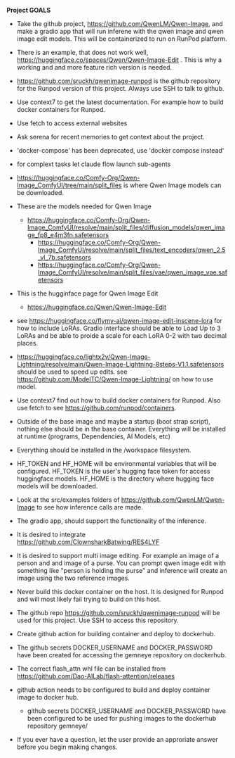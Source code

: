 ﻿**Project GOALS**

  - Take the github project, https://github.com/QwenLM/Qwen-Image, and
    make a gradio app that will run inferene with the qwen image and
    qwen image edit models.  This will be containerized to run on RunPod
    platform.
  - There is an example, that does not work well,
    https://huggingface.co/spaces/Qwen/Qwen-Image-Edit .  This is
    why a working and and more feature rich version is needed.
  - https://github.com/sruckh/qwenimage-runpod is the github repository for the Runpod version of this project.  Always use SSH to talk to github.
  - Use context7 to get the latest documentation.  For example how to build docker containers for Runpod.
  - Use fetch to access external websites
  - Ask serena for recent memories to get context about the project.
  - 'docker-compose' has been deprecated, use 'docker compose instead'
  - for complext tasks let claude flow launch sub-agents
  - https://huggingface.co/Comfy-Org/Qwen-Image_ComfyUI/tree/main/split_files is where Qwen Image models can be downloaded.  
  - These are the models needed for Qwen Image
    - https://huggingface.co/Comfy-Org/Qwen-Image_ComfyUI/resolve/main/split_files/diffusion_models/qwen_image_fp8_e4m3fn.safetensors
	  - https://huggingface.co/Comfy-Org/Qwen-Image_ComfyUI/resolve/main/split_files/text_encoders/qwen_2.5_vl_7b.safetensors
	  - https://huggingface.co/Comfy-Org/Qwen-Image_ComfyUI/resolve/main/split_files/vae/qwen_image_vae.safetensors
  - This is the hugginface page for Qwen Image Edit
    - https://huggingface.co/Qwen/Qwen-Image-Edit

  - see https://huggingface.co/flymy-ai/qwen-image-edit-inscene-lora for how to include LoRAs.  Gradio interface should be able to Load Up to 3 LoRAs and be able to proide a scale for each LoRA 0-2 with two decimal places.
  - https://huggingface.co/lightx2v/Qwen-Image-Lightning/resolve/main/Qwen-Image-Lightning-8steps-V1.1.safetensors should be used to speed up edits.  see https://github.com/ModelTC/Qwen-Image-Lightning/ on how to use model.
  - Use context7 find out how to build docker containers for Runpod.  Also use fetch to see https://github.com/runpod/containers.
  - Outside of the base image and maybe a startup (boot strap script), nothing else should be in the base container.  Everything will be installed at runtime (programs, Dependencies, AI Models, etc)
  - Everything should be installed in the /workspace filesystem.
  - HF_TOKEN and HF_HOME will be environmental variables that will be configured.  HF_TOKEN is the user's hugging face token for access huggingface models.  HF_HOME is the directory where hugging face models will be downloaded.
  - Look at the src/examples folders of https://github.com/QwenLM/Qwen-Image to see how inference calls are made.
  - The gradio app, should support the functionality of the inference.
  - It is desired to integrate https://github.com/ClownsharkBatwing/RES4LYF
  - It is desired to support multi image editing.  For example an image of a person and and image of a purse.  You can prompt qwen image edit with something like "person is holding the purse" and inference will create an image using the two reference images.
  - Never build this docker container on the host.  It is designed for Runpod and will most likely fail trying to build on this host.
  - The github repo https://github.com/sruckh/qwenimage-runpod will be used for this project.  Use SSH to access this repository.
  - Create github action for building container and deploy to dockerhub.
  - The github secrets DOCKER_USERNAME and DOCKER_PASSWORD have been created for accessing the gemneye repository on dockerhub.
  - The correct flash_attn whl file can be installed from https://github.com/Dao-AILab/flash-attention/releases
  - github action needs to be configured to build and deploy container image to docker hub.
    - github secrets DOCKER_USERNAME and DOCKER_PASSWORD have been configured to be used for pushing images to the dockerhub repository gemneye/
  - If you ever have a question, let the user provide an approriate answer before you begin making changes.
